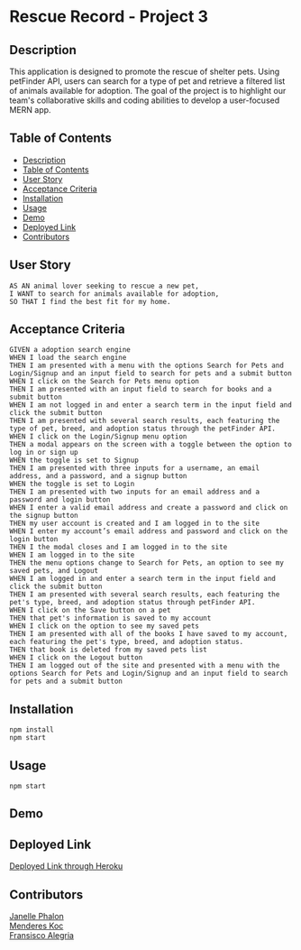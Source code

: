 # Rescue Record - Project 3

## Description
This application is designed to promote the rescue of shelter pets. Using petFinder API, users can search for a type of pet and retrieve a filtered list of animals available for adoption. The goal of the project is to highlight our team's collaborative skills and coding abilities to develop a user-focused MERN app. 

## Table of Contents 
  - [Description](#description)
  - [Table of Contents](#table-of-contents)
  - [User Story](#user-story)
  - [Acceptance Criteria](#acceptance-criteria)
  - [Installation](#installation)
  - [Usage](#usage)
  - [Demo](#demo)
  - [Deployed Link](#deployed-link)
  - [Contributors](#contributors)


## User Story
```
AS AN animal lover seeking to rescue a new pet,
I WANT to search for animals available for adoption,
SO THAT I find the best fit for my home. 
```

## Acceptance Criteria 
```
GIVEN a adoption search engine 
WHEN I load the search engine 
THEN I am presented with a menu with the options Search for Pets and Login/Signup and an input field to search for pets and a submit button
WHEN I click on the Search for Pets menu option
THEN I am presented with an input field to search for books and a submit button
WHEN I am not logged in and enter a search term in the input field and click the submit button
THEN I am presented with several search results, each featuring the type of pet, breed, and adoption status through the petFinder API. 
WHEN I click on the Login/Signup menu option
THEN a modal appears on the screen with a toggle between the option to log in or sign up
WHEN the toggle is set to Signup
THEN I am presented with three inputs for a username, an email address, and a password, and a signup button
WHEN the toggle is set to Login
THEN I am presented with two inputs for an email address and a password and login button
WHEN I enter a valid email address and create a password and click on the signup button
THEN my user account is created and I am logged in to the site
WHEN I enter my account’s email address and password and click on the login button
THEN I the modal closes and I am logged in to the site
WHEN I am logged in to the site
THEN the menu options change to Search for Pets, an option to see my saved pets, and Logout
WHEN I am logged in and enter a search term in the input field and click the submit button
THEN I am presented with several search results, each featuring the pet's type, breed, and adoption status through petFinder API. 
WHEN I click on the Save button on a pet
THEN that pet's information is saved to my account
WHEN I click on the option to see my saved pets
THEN I am presented with all of the books I have saved to my account, each featuring the pet's type, breed, and adoption status. 
THEN that book is deleted from my saved pets list
WHEN I click on the Logout button
THEN I am logged out of the site and presented with a menu with the options Search for Pets and Login/Signup and an input field to search for pets and a submit button
```

## Installation
` npm install ` <br>
` npm start ` <br>

## Usage
` npm start `

## Demo
[]()

## Deployed Link 
[Deployed Link through Heroku]() 

## Contributors
[Janelle Phalon](https://github.com/janellephalon) <br>
[Menderes Koc](https://github.com/MenderesKoc) <br>
[Fransisco Alegria](https://github.com/mralegria31) 
